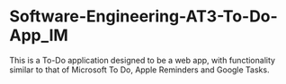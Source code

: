 # Software-Engineering-AT3-To-Do-App_IM
This is a To-Do application designed to be a web app, with functionality similar to that of Microsoft To Do, Apple Reminders and Google Tasks.

